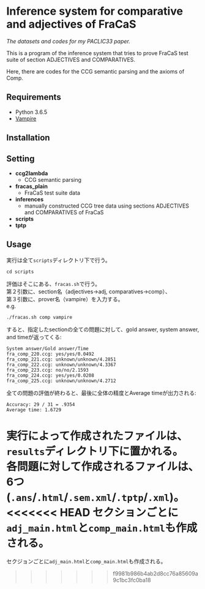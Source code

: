 # Inference system for comparative and adjectives of FraCaS

*The datasets and codes for my PACLIC33 paper.*

This is a program of the inference system that tries to prove FraCaS test suite of section ADJECTIVES and COMPARATIVES.

Here, there are codes for the CCG semantic parsing and the axioms of Comp.

## Requirements

* Python 3.6.5
* [Vampire](https://github.com/vprover/vampire)


## Installation

## Setting

* **ccg2lambda**  
  * CCG semantic parsing
* **fracas_plain**  
  * FraCaS test suite data
* **inferences**  
  * manually constructed CCG tree data using sections ADJECTIVES and COMPARATIVES of FraCaS
* **scripts**  
* **tptp**  


## Usage

実行は全て`scripts`ディレクトリ下で行う。
```
cd scripts
```
評価はそこにある、`fracas.sh`で行う。  
第２引数に、section名（adjectives->adj, comparatives->comp）、  
第３引数に、prover名（vampire）を入力する。  
e.g.
```
./fracas.sh comp vampire
```
すると、指定したsectionの全ての問題に対して、gold answer, system answer, and timeが返ってくる:
```
System answer/Gold answer/Time
fra_comp_220.ccg: yes/yes/0.0492
fra_comp_221.ccg: unknown/unknown/4.2851
fra_comp_222.ccg: unknown/unknown/4.3367
fra_comp_223.ccg: no/no/2.1593
fra_comp_224.ccg: yes/yes/0.0208
fra_comp_225.ccg: unknown/unknown/4.2712
```
全ての問題の評価が終わると、最後に全体の精度とAverage timeが出力される:
```
Accuracy: 29 / 31 = .9354
Average time: 1.6729
```
実行によって作成されたファイルは、`results`ディレクトリ下に置かれる。  
各問題に対して作成されるファイルは、6つ (`.ans`/`.html`/`.sem.xml`/`.tptp`/`.xml`)。  
<<<<<<< HEAD
セクションごとに`adj_main.html`と`comp_main.html`も作成される。  
=======
セクジョンごとに`adj_main.html`と`comp_main.html`も作成される。  


>>>>>>> f9981b986b4ab2d8cc76a85609a9c1bc3fc0ba18
